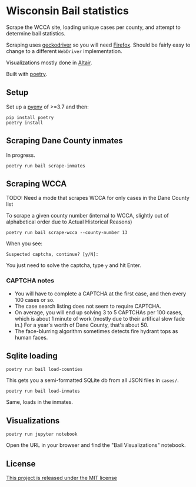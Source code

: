 # Wisconsin Bail statistics

Scrape the WCCA site, loading unique cases per county, and attempt to 
determine bail statistics.

Scraping uses [geckodriver](https://github.com/mozilla/geckodriver) so you will need [Firefox](https://www.mozilla.org/en-US/firefox/new/). Should be fairly easy to change to a different `WebDriver` implementation.

Visualizations mostly done in [Altair](https://altair-viz.github.io/).

Built with [poetry](https://python-poetry.org/).

## Setup

Set up a [pyenv](https://github.com/pyenv/pyenv) of >=3.7 and then:

    pip install poetry
    poetry install

## Scraping Dane County inmates

In progress.

    poetry run bail scrape-inmates

## Scraping WCCA

TODO: Need a mode that scrapes WCCA for only cases in the Dane County list

To scrape a given county number (internal to WCCA, slightly out of 
alphabetical order due to Actual Historical Reasons)

    poetry run bail scrape-wcca --county-number 13

When you see:

    Suspected captcha, continue? [y/N]:

You just need to solve the captcha, type `y` and hit Enter.


### CAPTCHA notes

* You will have to complete a CAPTCHA at the first case, and then every 100 cases or so.
* The case search listing does not seem to require CAPTCHA.
* On average, you will end up solving 3 to 5 CAPTCHAs per 100 cases, which is 
  about 1 minute of work (mostly due to their artifical slow fade in.) For a 
  year's worth of Dane County, that's about 50.
* The face-blurring algorithm sometimes detects fire hydrant tops as human 
  faces.

## Sqlite loading

    poetry run bail load-counties

This gets you a semi-formatted SQLite db from all JSON files in `cases/`.

    poetry run bail load-inmates

Same, loads in the inmates.

## Visualizations

    poetry run jupyter notebook

Open the URL in your browser and find the "Bail Visualizations" notebook.

## License

[This project is released under the MIT license](LICENSE.md)
